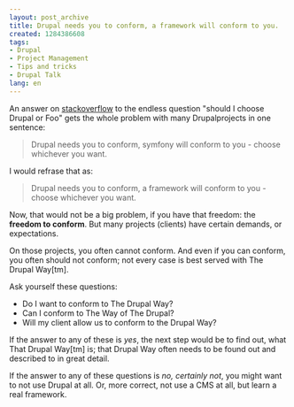 ```yaml
---
layout: post_archive
title: Drupal needs you to conform, a framework will conform to you.
created: 1284386608
tags:
- Drupal
- Project Management
- Tips and tricks
- Drupal Talk
lang: en
---
```

An answer on <a href="http://stackoverflow.com/questions/3697789/why-use-symfony-not-drupal/3698456#3698456">stackoverflow</a> to the endless question "should I choose Drupal or Foo" gets the whole problem with many Drupalprojects in one sentence: 

<blockquote>
  Drupal needs you to conform, symfony will conform to you - choose whichever you want.
</blockquote>

I would refrase that as: 
<blockquote>
  Drupal needs you to conform, a framework will conform to you - choose whichever you want.
</blockquote>

Now, that would not be a big problem, if you have that freedom: the __freedom to conform__. But many projects (clients) have certain demands, or expectations. 

On those projects, you often cannot conform. And even if you can conform, you often should not conform; not every case is best served with The Drupal Way[tm]. 

Ask yourself these questions: 
 
 * Do I want to conform to The Drupal Way? 
 * Can I conform to The Way of The Drupal? 
 * Will my client allow us to conform to the Drupal Way?

If the answer to any of these is *yes*, the next step would be to find out, what That Drupal Way[tm] is; that Drupal Way often needs to be found out and described to in great detail. 

If the answer to any of these questions is *no, certainly not*, you might want to not use Drupal at all. Or, more correct, not use a CMS at all, but learn a real framework. 


